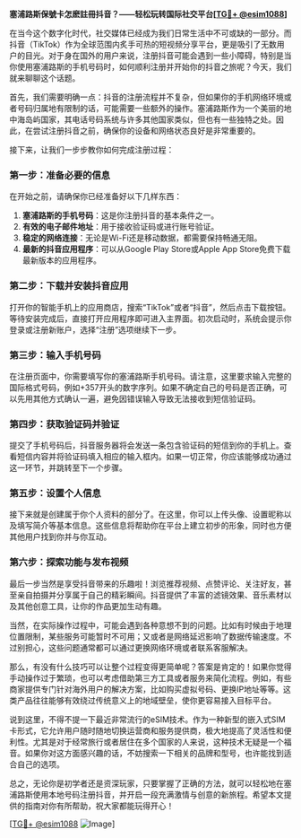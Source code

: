 **塞浦路斯保號卡怎麽註冊抖音？——轻松玩转国际社交平台[[TG💪+ @esim1088](https://t.me/s/esim1088)]**

在当今这个数字化时代，社交媒体已经成为我们日常生活中不可或缺的一部分。而抖音（TikTok）作为全球范围内炙手可热的短视频分享平台，更是吸引了无数用户的目光。对于身在国外的用户来说，注册抖音可能会遇到一些小障碍，特别是当你使用塞浦路斯的手机号码时，如何顺利注册并开始你的抖音之旅呢？今天，我们就来聊聊这个话题。

首先，我们需要明确一点：抖音的注册流程并不复杂，但如果你的手机网络环境或者号码归属地有限制的话，可能需要一些额外的操作。塞浦路斯作为一个美丽的地中海岛屿国家，其电话号码系统与许多其他国家类似，但也有一些独特之处。因此，在尝试注册抖音之前，确保你的设备和网络状态良好是非常重要的。

接下来，让我们一步步教你如何完成注册过程：

### 第一步：准备必要的信息

在开始之前，请确保你已经准备好以下几样东西：
1. **塞浦路斯的手机号码**：这是你注册抖音的基本条件之一。
2. **有效的电子邮件地址**：用于接收验证码或进行账号验证。
3. **稳定的网络连接**：无论是Wi-Fi还是移动数据，都需要保持畅通无阻。
4. **最新的抖音应用程序**：可以从Google Play Store或Apple App Store免费下载最新版本的应用程序。

### 第二步：下载并安装抖音应用

打开你的智能手机上的应用商店，搜索“TikTok”或者“抖音”，然后点击下载按钮。等待安装完成后，直接打开应用程序即可进入主界面。初次启动时，系统会提示你登录或注册新账户，选择“注册”选项继续下一步。

### 第三步：输入手机号码

在注册页面中，你需要填写你的塞浦路斯手机号码。请注意，这里要求输入完整的国际格式号码，例如+357开头的数字序列。如果不确定自己的号码是否正确，可以先用其他方式确认一遍，避免因错误输入导致无法接收到短信验证码。

### 第四步：获取验证码并验证

提交了手机号码后，抖音服务器将会发送一条包含验证码的短信到你的手机上。查看短信内容并将验证码填入相应的输入框内。如果一切正常，你应该能够成功通过这一环节，并跳转至下一个步骤。

### 第五步：设置个人信息

接下来就是创建属于你个人资料的部分了。在这里，你可以上传头像、设置昵称以及填写简介等基本信息。这些信息将帮助你在平台上建立初步的形象，同时也方便其他用户找到你并与你互动。

### 第六步：探索功能与发布视频

最后一步当然是享受抖音带来的乐趣啦！浏览推荐视频、点赞评论、关注好友，甚至亲自拍摄并分享属于自己的精彩瞬间。抖音提供了丰富的滤镜效果、音乐素材以及其他创意工具，让你的作品更加生动有趣。

当然，在实际操作过程中，可能会遇到各种意想不到的问题。比如有时候由于地理位置限制，某些服务可能暂时不可用；又或者是网络延迟影响了数据传输速度。不过别担心，这些问题通常都可以通过更换网络环境或者联系客服解决。

那么，有没有什么技巧可以让整个过程变得更简单呢？答案是肯定的！如果你觉得手动操作过于繁琐，也可以考虑借助第三方工具或者服务来简化流程。例如，有些商家提供专门针对海外用户的解决方案，比如购买虚拟号码、更换IP地址等等。这类产品往往能够有效绕过传统意义上的地域壁垒，使你更容易接入目标平台。

说到这里，不得不提一下最近非常流行的eSIM技术。作为一种新型的嵌入式SIM卡形式，它允许用户随时随地切换运营商和服务提供商，极大地提高了灵活性和便利性。尤其是对于经常旅行或者居住在多个国家的人来说，这种技术无疑是一个福音。如果你对这方面感兴趣的话，不妨搜索一下相关的品牌和型号，也许能找到适合自己的选项。

总之，无论你是初学者还是资深玩家，只要掌握了正确的方法，就可以轻松地在塞浦路斯使用本地号码注册抖音，并开启一段充满激情与创意的新旅程。希望本文提供的指南对你有所帮助，祝大家都能玩得开心！

[[TG💪+ @esim1088](https://t.me/s/esim1088) ![Image](https://i.postimg.cc/4NQfJmqS/Snipaste-2025-05-13-00-14-12.png)]
